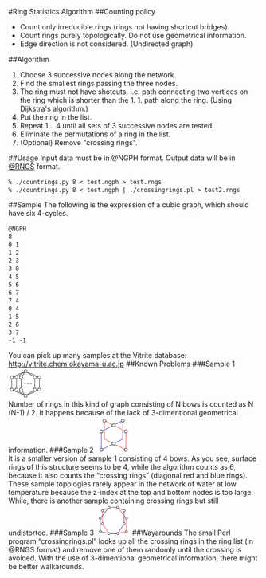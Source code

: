 #Ring Statistics Algorithm
##Counting policy

* Count only irreducible rings (rings not having shortcut bridges).
* Count rings purely topologically. Do not use geometrical information.
* Edge direction is not considered. (Undirected graph)

##Algorithm

1. Choose 3 successive nodes along the network.
1. Find the smallest rings passing the three nodes.
1. The ring must not have shotcuts, i.e. path connecting two vertices on the ring which is shorter than the 1. 1. path along the ring. (Using Dijkstra's algorithm.)
1. Put the ring in the list.
1. Repeat 1 .. 4 until all sets of 3 successive nodes are tested.
1. Eliminate the permutations of a ring in the list.
1. (Optional) Remove "crossing rings".

##Usage
Input data must be in @NGPH format. Output data will be in <a href="rngs.md">@RNGS</a> format.

    % ./countrings.py 8 < test.ngph > test.rngs
    % ./countrings.py 8 < test.ngph | ./crossingrings.pl > test2.rngs

##Sample
The following is the expression of a cubic graph, which should have six 4-cycles.

    @NGPH
    8
    0 1
    1 2
    2 3
    3 0
    4 5
    5 6
    6 7
    7 4
    0 4
    1 5
    2 6
    3 7
    -1 -1

You can pick up many samples at the Vitrite database:
    http://vitrite.chem.okayama-u.ac.jp
##Known Problems
###Sample 1
<img src="sample1.png" /><br />
Number of rings in this kind of graph consisting of N bows is counted as N (N-1) / 2. It happens because of the lack of 3-dimentional geometrical information.
###Sample 2
<img src="sample2.png" /><br />
 It is a smaller version of sample 1 consisting of 4 bows. As you see, surface rings of this structure seems to be 4, while the algorithm counts as 6, because it also counts the “crossing rings” (diagonal red and blue rings). These sample topologies rarely appear in the network of water at low temperature because the z-index at the top and bottom nodes is too large. 
While, there is another sample containing crossing rings but still undistorted.
###Sample 3
<img src="sample3.png" />
##Wayarounds
The small Perl program “crossingrings.pl” looks up all the crossing rings in the ring list (in @RNGS format) and remove one of them randomly until the crossing is avoided. With the use of 3-dimentional geometrical information, there might be better walkarounds.
